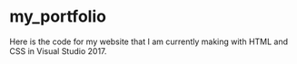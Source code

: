 # my_portfolio
Here is the code for my website that I am currently making with HTML and CSS in Visual Studio 2017.

